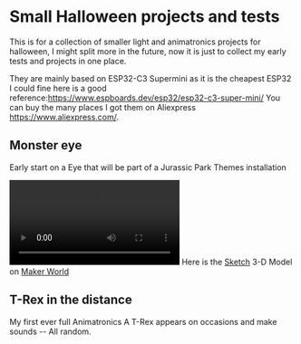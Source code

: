 # Small Halloween projects and tests
This is for a collection of smaller light and animatronics projects for halloween, I might split more in the future, now it is just to collect my early tests and projects in one place.

They are mainly based on ESP32-C3 Supermini as it is the cheapest ESP32 I could fine here is a good reference:https://www.espboards.dev/esp32/esp32-c3-super-mini/
You can buy the many places I got them on Aliexpress https://www.aliexpress.com/.

## Monster eye
Early start on a Eye that will be part of a Jurassic Park Themes installation 

<video controls src="images/DragonEye.mp4" title="Title"></video>
Here is the [Sketch](Dragon_Eye/Dragon_Eye.ino)  3-D Model on [Maker World](https://makerworld.com/en/models/1428108-dragon-eye-light-for-maker-s-supply-puck-light#profileId-1484523)

## T-Rex in the distance
My first ever full Animatronics A T-Rex appears on occasions and make sounds -- All random.



